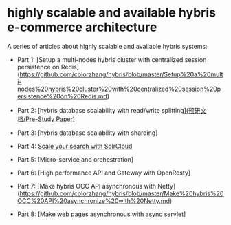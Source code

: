 highly scalable and available hybris e-commerce architecture
====

A series of articles about highly scalable and available hybris systems:

* Part 1:
[Setup a multi-nodes hybris cluster with centralized session persistence on Redis] (https://github.com/colorzhang/hybris/blob/master/Setup%20a%20multi-nodes%20hybris%20cluster%20with%20centralized%20session%20persistence%20on%20Redis.md)

* Part 2:
[hybris database scalability with read/write splitting][(预研文档/Pre-Study Paper)](https://github.com/colorzhang/hybris/blob/master/hybris数据库读写分离和分库分表初探_Winston.pdf)

* Part 3:
[hybris database scalability with sharding]

* Part 4:
[Scale your search with SolrCloud](https://github.com/colorzhang/hybris/blob/master/winston.zhang.hybris.com-hybris5.6withSolrCloud5.2.1-050316-0915-74094.pdf)

* Part 5:
[Micro-service and orchestration]

* Part 6:
[High performance API and Gateway with OpenResty]

* Part 7:
[Make hybris OCC API asynchronous with Netty]
(https://github.com/colorzhang/hybris/blob/master/Make%20hybris%20OCC%20API%20asynchronize%20with%20Netty.md)

* Part 8:
[Make web pages asynchronous with async servlet]
